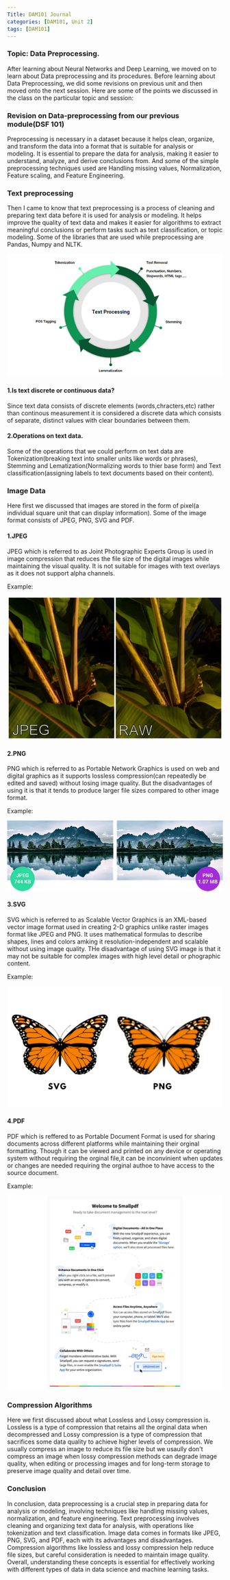 ```yaml
---
Title: DAM101 Journal
categories: [DAM101, Unit 2]
tags: [DAM101]
---
```


### Topic: Data Preprocessing.

After learning about Neural Networks and Deep Learning, we moved on to learn about Data preprocessing and its procedures. Before learning about Data Preprocessing, we did some revisions on previous unit and then moved onto the next session. Here are some of the points we discussed in the class on the particular topic and session:

### Revision on Data-preprocessing from our previous module(DSF 101)

Preprocessing is necessary in a dataset because it helps clean, organize, and transform the data into a format that is suitable for analysis or modeling. It is essential to prepare the data for analysis, making it easier to understand, analyze, and derive conclusions from. And some of the simple preprocessing techniques used are Handling missing values, Normalization, Feature scaling, and Feature Engineering.

### Text preprocessing

Then I came to know that text preprocessing is a process of cleaning and preparing text data before it is used for analysis or modeling. It helps improve the quality of text data and makes it easier for algorithms to extract meaningful conclusions or perform tasks such as text classification, or topic modeling. Some of the libraries that are used while preprocessing are Pandas, Numpy and NLTK. 

![alt text](../1_pt47uCcCn3X7XNYQg1dghw.png)

#### 1.Is text discrete or continuous data?

Since text data consists of discrete elements (words,chracters,etc) rather than continous measurement it is considered a discrete data which consists of separate, distinct values with clear boundaries between them.

#### 2.Operations on text data.

Some of the operations that we could perform on text data are Tokenization(breaking text into smaller units like words or phrases), Stemming and Lematization(Normalizing words to thier base form) and Text classification(assigning labels to text documents based on their content).

### Image Data

Here first we discussed that images are stored in the form of pixel(a individual square unit that can display information). Some of the image format consists of JPEG, PNG, SVG and PDF.

#### 1.JPEG

JPEG which is referred to as Joint Photographic Experts Group is used in image compression that reduces the file size of the digital images while maintaining the visual quality. It is not suitable for images with text overlays as it does not support alpha channels.

Example:

![alt text](../jpeg.jpg)
#### 2.PNG

PNG which is referred to as Portable Network Graphics is used on  web and digital graphics as it supports lossless compression(can repeatedly be edited and saved) without losing image quality. But the disadvantages of using it is that it tends to produce larger file sizes compared to other image format.

Example: 

![alt text](../jpg-png-filesize-compressed.jpg)
#### 3.SVG

SVG which is referred to as Scalable Vector Graphics is an XML-based vector image format used in creating 2-D graphics unlike raster images format like JPEG and PNG. It uses mathematical formulas to describe shapes, lines and colors amking it resolution-independent and scalable without using image quality. THe disadvantage of using SVG image is that it may not be suitable for complex images with high level detail or phographic content.

Example:

![alt text](../image.jpeg)

#### 4.PDF

PDF which is reffered to as Portable Document Format is used for sharing documents across different platforms while maintaining their orginal formatting. Though it can be viewed and printed on any device or operating system without requiring the orginal file,it can be inconvinient when updates or changes are needed requiring the orginal authoe to have access to the source document.

Example: 

![alt text](../free-sample-pdf-to-download.jpg)
### Compression Algorithms

Here we first discussed about what Lossless and Lossy compression is. Lossless is a type of compression that retains all the orginal data when decompressed and Lossy compression is a type of compression that sacrifices some data quality to achieve higher levels of compression. We usually compress an image to reduce its file size but we usaully don't compress an image when lossy compression methods can degrade image quality, when editing or processing images and for long-term storage to preserve image quality and detail over time.

### Conclusion

In conclusion, data preprocessing is a crucial step in preparing data for analysis or modeling, involving techniques like handling missing values, normalization, and feature engineering. Text preprocessing involves cleaning and organizing text data for analysis, with operations like tokenization and text classification. Image data comes in formats like JPEG, PNG, SVG, and PDF, each with its advantages and disadvantages. Compression algorithms like lossless and lossy compression help reduce file sizes, but careful consideration is needed to maintain image quality. Overall, understanding these concepts is essential for effectively working with different types of data in data science and machine learning tasks.













